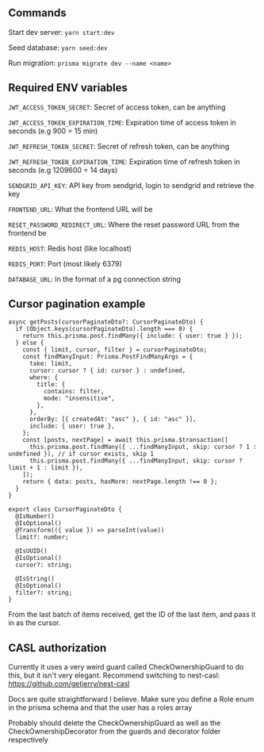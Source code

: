 ## Commands

Start dev server: `yarn start:dev`

Seed database: `yarn seed:dev`

Run migration: `prisma migrate dev --name <name>`

## Required ENV variables

`JWT_ACCESS_TOKEN_SECRET`: Secret of access token, can be anything

`JWT_ACCESS_TOKEN_EXPIRATION_TIME`: Expiration time of access token in seconds (e.g 900 = 15 min)


`JWT_REFRESH_TOKEN_SECRET`: Secret of refresh token, can be anything

`JWT_REFRESH_TOKEN_EXPIRATION_TIME`: Expiration time of refresh token in seconds (e.g 1209600 = 14 days)

`SENDGRID_API_KEY`: API key from sendgrid, login to sendgrid and retrieve the key

`FRONTEND_URL`: What the frontend URL will be

`RESET_PASSWORD_REDIRECT_URL`: Where the reset password URL from the frontend be

`REDIS_HOST`: Redis host (like localhost)

`REDIS_PORT`: Port (most likely 6379)

`DATABASE_URL`: In the format of a pg connection string

## Cursor pagination example

```
async getPosts(cursorPaginateDto?: CursorPaginateDto) {
  if (Object.keys(cursorPaginateDto).length === 0) {
    return this.prisma.post.findMany({ include: { user: true } });
  } else {
    const { limit, cursor, filter } = cursorPaginateDto;
    const findManyInput: Prisma.PostFindManyArgs = {
      take: limit,
      cursor: cursor ? { id: cursor } : undefined,
      where: {
        title: {
          contains: filter,
          mode: "insensitive",
        },
      },
      orderBy: [{ createdAt: "asc" }, { id: "asc" }],
      include: { user: true },
    };
    const [posts, nextPage] = await this.prisma.$transaction([
      this.prisma.post.findMany({ ...findManyInput, skip: cursor ? 1 : undefined }), // if cursor exists, skip 1
      this.prisma.post.findMany({ ...findManyInput, skip: cursor ? limit + 1 : limit }),
    ]);
    return { data: posts, hasMore: nextPage.length !== 0 };
  }
}
```

```
export class CursorPaginateDto {
  @IsNumber()
  @IsOptional()
  @Transform(({ value }) => parseInt(value))
  limit?: number;

  @IsUUID()
  @IsOptional()
  cursor?: string;

  @IsString()
  @IsOptional()
  filter?: string;
}
```

From the last batch of items received, get the ID of the last item, and pass it in as the cursor.

## CASL authorization

Currently it uses a very weird guard called CheckOwnershipGuard to do this, but it isn't very elegant. 
Recommend switching to nest-casl: https://github.com/getjerry/nest-casl

Docs are quite straightforward I believe. Make sure you define a Role enum in the prisma schema and that the user has a roles array

Probably should delete the CheckOwnershipGuard as well as the CheckOwnershipDecorator from the guards and decorator folder respectively